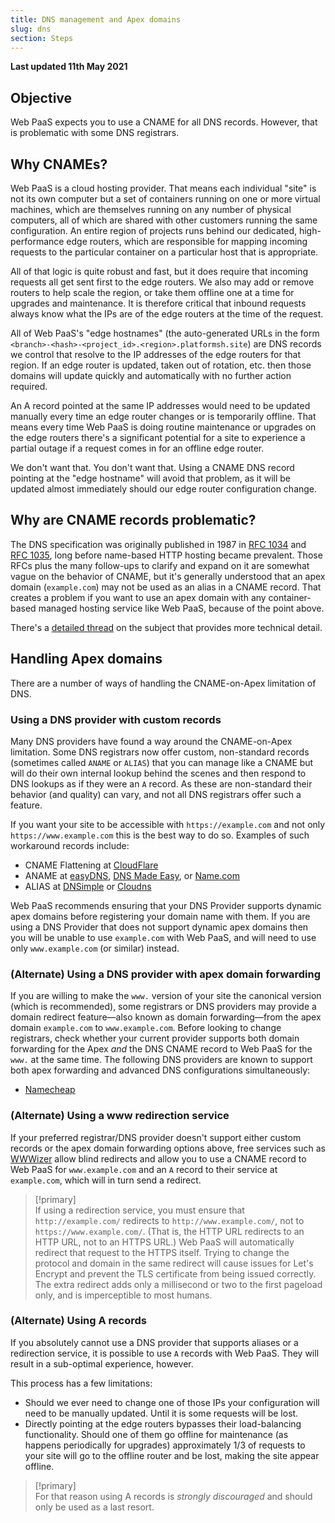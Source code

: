 ```yaml
---
title: DNS management and Apex domains
slug: dns
section: Steps
---
```


**Last updated 11th May 2021**


## Objective  

Web PaaS expects you to use a CNAME for all DNS records.  However, that is problematic with some DNS registrars.

## Why CNAMEs?

Web PaaS is a cloud hosting provider.  That means each individual "site" is not its own computer but a set of containers running on one or more virtual machines, which are themselves running on any number of physical computers, all of which are shared with other customers running the same configuration.  An entire region of projects runs behind our dedicated, high-performance edge routers, which are responsible for mapping incoming requests to the particular container on a particular host that is appropriate.

All of that logic is quite robust and fast, but it does require that incoming requests all get sent first to the edge routers.    We also may add or remove routers to help scale the region, or take them offline one at a time for upgrades and maintenance.  It is therefore critical that inbound requests always know what the IPs are of the edge routers at the time of the request.

All of Web PaaS's "edge hostnames" (the auto-generated URLs in the form `<branch>-<hash>-<project_id>.<region>.platformsh.site`) are DNS records we control that resolve to the IP addresses of the edge routers for that region.  If an edge router is updated, taken out of rotation, etc. then those domains will update quickly and automatically with no further action required.

An A record pointed at the same IP addresses would need to be updated manually every time an edge router changes or is temporarily offline.  That means every time Web PaaS is doing routine maintenance or upgrades on the edge routers there's a significant potential for a site to experience a partial outage if a request comes in for an offline edge router.

We don't want that.  You don't want that.  Using a CNAME DNS record pointing at the "edge hostname" will avoid that problem, as it will be updated almost immediately should our edge router configuration change.

## Why are CNAME records problematic?

The DNS specification was originally published in 1987 in [RFC 1034](https://tools.ietf.org/html/rfc1034) and [RFC 1035](https://tools.ietf.org/html/rfc1035), long before name-based HTTP hosting became prevalent.  Those RFCs plus the many follow-ups to clarify and expand on it are somewhat vague on the behavior of CNAME, but it's generally understood that an apex domain (`example.com`) may not be used as an alias in a CNAME record.  That creates a problem if you want to use an apex domain with any container-based managed hosting service like Web PaaS, because of the point above.

There's a [detailed thread](https://serverfault.com/questions/613829/why-cant-a-cname-record-be-used-at-the-apex-aka-root-of-a-domain) on the subject that provides more technical detail.

## Handling Apex domains

There are a number of ways of handling the CNAME-on-Apex limitation of DNS.

### Using a DNS provider with custom records

Many DNS providers have found a way around the CNAME-on-Apex limitation.  Some DNS registrars now offer custom, non-standard records (sometimes called `ANAME` or `ALIAS`) that you can manage like a CNAME but will do their own internal lookup behind the scenes and then respond to DNS lookups as if they were an `A` record.  As these are non-standard their behavior (and quality) can vary, and not all DNS registrars offer such a feature.

If you want your site to be accessible with `https://example.com` and not only `https://www.example.com` this is the best way to do so.  Examples of such workaround records include:

 * CNAME Flattening at [CloudFlare](https://www.cloudflare.com/)
 * ANAME at [easyDNS](https://www.easydns.com/), [DNS Made Easy](http://www.dnsmadeeasy.com/), or [Name.com](https://www.name.com/)
 * ALIAS at [DNSimple](https://dnsimple.com/) or [Cloudns](https://www.cloudns.net/)

Web PaaS recommends ensuring that your DNS Provider supports dynamic apex domains before registering your domain name with them.  If you are using a DNS Provider that does not support dynamic apex domains then you will be unable to use `example.com` with Web PaaS, and will need to use only `www.example.com` (or similar) instead.

### (Alternate) Using a DNS provider with apex domain forwarding

If you are willing to make the `www.` version of your site the canonical version (which is recommended), some registrars or DNS providers may provide a domain redirect feature—also known as domain forwarding—from the apex domain `example.com` to `www.example.com`.  Before looking to change registrars, check whether your current provider supports both domain forwarding for the Apex *and* the DNS CNAME record to Web PaaS for the `www.` at the same time.  The following DNS providers are known to support both apex forwarding and advanced DNS configurations simultaneously:

* [Namecheap](https://www.namecheap.com/support/knowledgebase/article.aspx/385/2237/how-do-i-set-up-a-url-redirect-for-a-domain)

### (Alternate) Using a www redirection service

If your preferred registrar/DNS provider doesn't support either custom records or the apex domain forwarding options above, free services such as [WWWizer](http://wwwizer.com/) allow blind redirects and allow you to use a CNAME record to Web PaaS for `www.example.com` and an `A` record to their service at `example.com`, which will in turn send a redirect.

> [!primary]  
> If using a redirection service, you must ensure that `http://example.com/` redirects to `http://www.example.com/`, not to `https://www.example.com/`.  (That is, the HTTP URL redirects to an HTTP URL, not to an HTTPS URL.)  Web PaaS will automatically redirect that request to the HTTPS itself.  Trying to change the protocol and domain in the same redirect will cause issues for Let's Encrypt and prevent the TLS certificate from being issued correctly.  The extra redirect adds only a millisecond or two to the first pageload only, and is imperceptible to most humans.
> 

### (Alternate) Using A records

If you absolutely cannot use a DNS provider that supports aliases or a redirection service, it is possible to use `A` records with Web PaaS.  They will result in a sub-optimal experience, however.

This process has a few limitations:

* Should we ever need to change one of those IPs your configuration will need to be manually updated.  Until it is some requests will be lost.
* Directly pointing at the edge routers bypasses their load-balancing functionality.  Should one of them go offline for maintenance (as happens periodically for upgrades) approximately 1/3 of requests to your site will go to the offline router and be lost, making the site appear offline.

> [!primary]  
> For that reason using A records is _strongly discouraged_ and should only be used as a last resort.
> 


